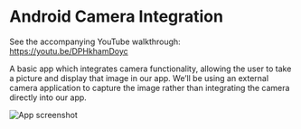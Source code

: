 # Android Camera Integration

See the accompanying YouTube walkthrough: https://youtu.be/DPHkhamDoyc

A basic app which integrates camera functionality, allowing the user to take a picture and display that image in our app. We’ll be using an external camera application to capture the image rather than integrating the camera directly into our app. 

![App screenshot](https://i.imgur.com/gIS66QF.png)
